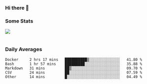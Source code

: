 ### Hi there 👋

<!--
**haruishi43/haruishi43** is a ✨ _special_ ✨ repository because its `README.md` (this file) appears on your GitHub profile.

Here are some ideas to get you started:

- 🔭 I’m currently working on ...
- 🌱 I’m currently learning ...
- 👯 I’m looking to collaborate on ...
- 🤔 I’m looking for help with ...
- 💬 Ask me about ...
- 📫 How to reach me: ...
- 😄 Pronouns: ...
- ⚡ Fun fact: ...
-->

### Some Stats
<div>
  <img align="center" src="https://github-readme-stats.vercel.app/api?username=haruishi43&count_private=true&show_icons=true" />
</div>

</br>

### Daily Averages

<!--START_SECTION:waka-->
```text
Docker     2 hrs 17 mins   ██████████▒░░░░░░░░░░░░░░   41.80 % 
Bash       1 hr 57 mins    █████████░░░░░░░░░░░░░░░░   35.88 % 
Markdown   31 mins         ██▒░░░░░░░░░░░░░░░░░░░░░░   09.70 % 
CSV        24 mins         ██░░░░░░░░░░░░░░░░░░░░░░░   07.59 % 
Other      14 mins         █░░░░░░░░░░░░░░░░░░░░░░░░   04.49 % 
```
<!--END_SECTION:waka-->
